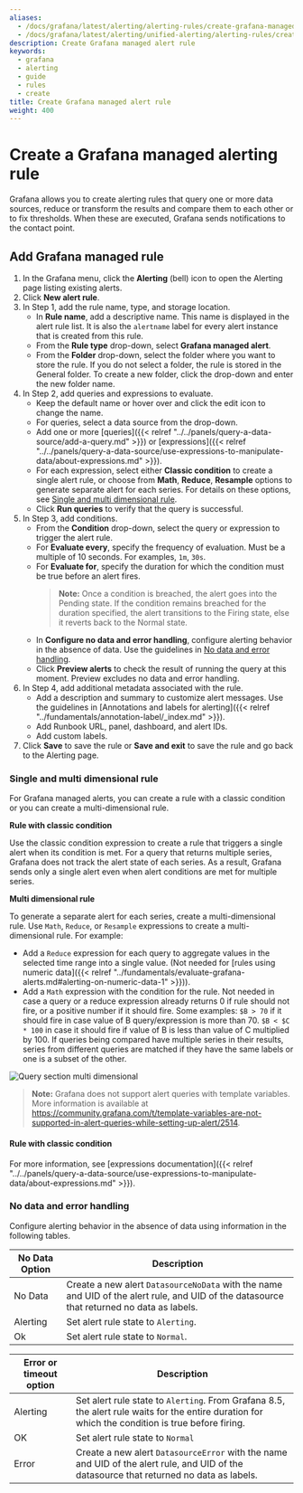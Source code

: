 ```yaml
---
aliases:
  - /docs/grafana/latest/alerting/alerting-rules/create-grafana-managed-rule/
  - /docs/grafana/latest/alerting/unified-alerting/alerting-rules/create-grafana-managed-rule/
description: Create Grafana managed alert rule
keywords:
  - grafana
  - alerting
  - guide
  - rules
  - create
title: Create Grafana managed alert rule
weight: 400
---
```


# Create a Grafana managed alerting rule

Grafana allows you to create alerting rules that query one or more data sources, reduce or transform the results and compare them to each other or to fix thresholds. When these are executed, Grafana sends notifications to the contact point.

## Add Grafana managed rule

1. In the Grafana menu, click the **Alerting** (bell) icon to open the Alerting page listing existing alerts.
1. Click **New alert rule**.
1. In Step 1, add the rule name, type, and storage location.
   - In **Rule name**, add a descriptive name. This name is displayed in the alert rule list. It is also the `alertname` label for every alert instance that is created from this rule.
   - From the **Rule type** drop-down, select **Grafana managed alert**.
   - From the **Folder** drop-down, select the folder where you want to store the rule. If you do not select a folder, the rule is stored in the General folder. To create a new folder, click the drop-down and enter the new folder name.
1. In Step 2, add queries and expressions to evaluate.
   - Keep the default name or hover over and click the edit icon to change the name.
   - For queries, select a data source from the drop-down.
   - Add one or more [queries]({{< relref "../../panels/query-a-data-source/add-a-query.md" >}}) or [expressions]({{< relref "../../panels/query-a-data-source/use-expressions-to-manipulate-data/about-expressions.md" >}}).
   - For each expression, select either **Classic condition** to create a single alert rule, or choose from **Math**, **Reduce**, **Resample** options to generate separate alert for each series. For details on these options, see [Single and multi dimensional rule](#single-and-multi-dimensional-rule).
   - Click **Run queries** to verify that the query is successful.
1. In Step 3, add conditions.
   - From the **Condition** drop-down, select the query or expression to trigger the alert rule.
   - For **Evaluate every**, specify the frequency of evaluation. Must be a multiple of 10 seconds. For examples, `1m`, `30s`.
   - For **Evaluate for**, specify the duration for which the condition must be true before an alert fires.
     > **Note:** Once a condition is breached, the alert goes into the Pending state. If the condition remains breached for the duration specified, the alert transitions to the Firing state, else it reverts back to the Normal state.
   - In **Configure no data and error handling**, configure alerting behavior in the absence of data. Use the guidelines in [No data and error handling](#no-data-and-error-handling).
   - Click **Preview alerts** to check the result of running the query at this moment. Preview excludes no data and error handling.
1. In Step 4, add additional metadata associated with the rule.
   - Add a description and summary to customize alert messages. Use the guidelines in [Annotations and labels for alerting]({{< relref "../fundamentals/annotation-label/_index.md" >}}).
   - Add Runbook URL, panel, dashboard, and alert IDs.
   - Add custom labels.
1. Click **Save** to save the rule or **Save and exit** to save the rule and go back to the Alerting page.

### Single and multi dimensional rule

For Grafana managed alerts, you can create a rule with a classic condition or you can create a multi-dimensional rule.

**Rule with classic condition**

Use the classic condition expression to create a rule that triggers a single alert when its condition is met. For a query that returns multiple series, Grafana does not track the alert state of each series. As a result, Grafana sends only a single alert even when alert conditions are met for multiple series.

**Multi dimensional rule**

To generate a separate alert for each series, create a multi-dimensional rule. Use `Math`, `Reduce`, or `Resample` expressions to create a multi-dimensional rule. For example:

- Add a `Reduce` expression for each query to aggregate values in the selected time range into a single value. (Not needed for [rules using numeric data]({{< relref "../fundamentals/evaluate-grafana-alerts.md#alerting-on-numeric-data-1" >}})).
- Add a `Math` expression with the condition for the rule. Not needed in case a query or a reduce expression already returns 0 if rule should not fire, or a positive number if it should fire. Some examples: `$B > 70` if it should fire in case value of B query/expression is more than 70. `$B < $C * 100` in case it should fire if value of B is less than value of C multiplied by 100. If queries being compared have multiple series in their results, series from different queries are matched if they have the same labels or one is a subset of the other.

![Query section multi dimensional](/static/img/docs/alerting/unified/rule-edit-multi-8-0.png 'Query section multi dimensional screenshot')

> **Note:** Grafana does not support alert queries with template variables. More information is available at <https://community.grafana.com/t/template-variables-are-not-supported-in-alert-queries-while-setting-up-alert/2514>.

#### Rule with classic condition

For more information, see [expressions documentation]({{< relref "../../panels/query-a-data-source/use-expressions-to-manipulate-data/about-expressions.md" >}}).

### No data and error handling

Configure alerting behavior in the absence of data using information in the following tables.

| No Data Option | Description                                                                                                                               |
| -------------- | ----------------------------------------------------------------------------------------------------------------------------------------- |
| No Data        | Create a new alert `DatasourceNoData` with the name and UID of the alert rule, and UID of the datasource that returned no data as labels. |
| Alerting       | Set alert rule state to `Alerting`.                                                                                                       |
| Ok             | Set alert rule state to `Normal`.                                                                                                         |

| Error or timeout option | Description                                                                                                                                       |
| ----------------------- | ------------------------------------------------------------------------------------------------------------------------------------------------- |
| Alerting                | Set alert rule state to `Alerting`. From Grafana 8.5, the alert rule waits for the entire duration for which the condition is true before firing. |
| OK                      | Set alert rule state to `Normal`                                                                                                                  |
| Error                   | Create a new alert `DatasourceError` with the name and UID of the alert rule, and UID of the datasource that returned no data as labels.          |
